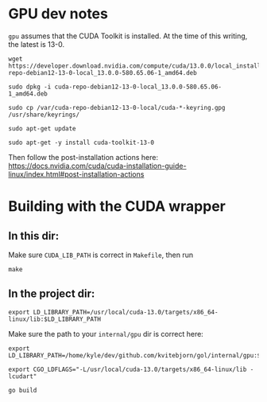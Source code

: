 # GPU dev notes
`gpu` assumes that the CUDA Toolkit is installed.
At the time of this writing, the latest is 13-0.

```
wget https://developer.download.nvidia.com/compute/cuda/13.0.0/local_installers/cuda-repo-debian12-13-0-local_13.0.0-580.65.06-1_amd64.deb
```
```
sudo dpkg -i cuda-repo-debian12-13-0-local_13.0.0-580.65.06-1_amd64.deb
```
```
sudo cp /var/cuda-repo-debian12-13-0-local/cuda-*-keyring.gpg /usr/share/keyrings/
```
```
sudo apt-get update
```
```
sudo apt-get -y install cuda-toolkit-13-0
```

Then follow the post-installation actions here: https://docs.nvidia.com/cuda/cuda-installation-guide-linux/index.html#post-installation-actions


# Building with the CUDA wrapper

## In this dir: 

Make sure `CUDA_LIB_PATH` is correct in `Makefile`, then run

```
make
```


## In the project dir:

```
export LD_LIBRARY_PATH=/usr/local/cuda-13.0/targets/x86_64-linux/lib:$LD_LIBRARY_PATH
```

Make sure the path to your `internal/gpu` dir is correct here:
```
export LD_LIBRARY_PATH=/home/kyle/dev/github.com/kvitebjorn/gol/internal/gpu:$LD_LIBRARY_PATH
```

```
export CGO_LDFLAGS="-L/usr/local/cuda-13.0/targets/x86_64-linux/lib -lcudart"
```
```
go build
```
